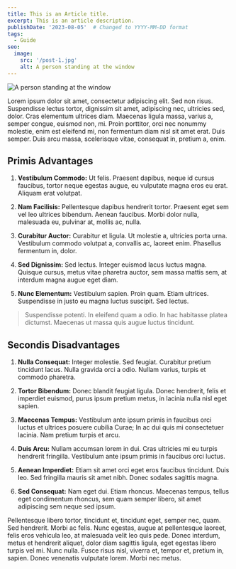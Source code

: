 ```yaml
---
title: This is an Article title.
excerpt: This is an article description.
publishDate: '2023-08-05'  # Changed to YYYY-MM-DD format
tags:
  - Guide
seo:
  image:
    src: '/post-1.jpg'
    alt: A person standing at the window
---
```


![A person standing at the window](/post-1.jpg)

Lorem ipsum dolor sit amet, consectetur adipiscing elit. Sed non risus. Suspendisse lectus tortor, dignissim sit amet, adipiscing nec, ultricies sed, dolor. Cras elementum ultrices diam. Maecenas ligula massa, varius a, semper congue, euismod non, mi. Proin porttitor, orci nec nonummy molestie, enim est eleifend mi, non fermentum diam nisl sit amet erat. Duis semper. Duis arcu massa, scelerisque vitae, consequat in, pretium a, enim.

## Primis Advantages
1. **Vestibulum Commodo:** Ut felis. Praesent dapibus, neque id cursus faucibus, tortor neque egestas augue, eu vulputate magna eros eu erat. Aliquam erat volutpat.

2. **Nam Facilisis:** Pellentesque dapibus hendrerit tortor. Praesent eget sem vel leo ultrices bibendum. Aenean faucibus. Morbi dolor nulla, malesuada eu, pulvinar at, mollis ac, nulla.

3. **Curabitur Auctor:** Curabitur et ligula. Ut molestie a, ultricies porta urna. Vestibulum commodo volutpat a, convallis ac, laoreet enim. Phasellus fermentum in, dolor.

4. **Sed Dignissim:** Sed lectus. Integer euismod lacus luctus magna. Quisque cursus, metus vitae pharetra auctor, sem massa mattis sem, at interdum magna augue eget diam.

5. **Nunc Elementum:** Vestibulum sapien. Proin quam. Etiam ultrices. Suspendisse in justo eu magna luctus suscipit. Sed lectus.

> Suspendisse potenti. In eleifend quam a odio. In hac habitasse platea dictumst. Maecenas ut massa quis augue luctus tincidunt.

## Secondis Disadvantages
1. **Nulla Consequat:** Integer molestie. Sed feugiat. Curabitur pretium tincidunt lacus. Nulla gravida orci a odio. Nullam varius, turpis et commodo pharetra.

2. **Tortor Bibendum:** Donec blandit feugiat ligula. Donec hendrerit, felis et imperdiet euismod, purus ipsum pretium metus, in lacinia nulla nisl eget sapien.

3. **Maecenas Tempus:** Vestibulum ante ipsum primis in faucibus orci luctus et ultrices posuere cubilia Curae; In ac dui quis mi consectetuer lacinia. Nam pretium turpis et arcu.

4. **Duis Arcu:** Nullam accumsan lorem in dui. Cras ultricies mi eu turpis hendrerit fringilla. Vestibulum ante ipsum primis in faucibus orci luctus.

5. **Aenean Imperdiet:** Etiam sit amet orci eget eros faucibus tincidunt. Duis leo. Sed fringilla mauris sit amet nibh. Donec sodales sagittis magna.

6. **Sed Consequat:** Nam eget dui. Etiam rhoncus. Maecenas tempus, tellus eget condimentum rhoncus, sem quam semper libero, sit amet adipiscing sem neque sed ipsum.

Pellentesque libero tortor, tincidunt et, tincidunt eget, semper nec, quam. Sed hendrerit. Morbi ac felis. Nunc egestas, augue at pellentesque laoreet, felis eros vehicula leo, at malesuada velit leo quis pede. Donec interdum, metus et hendrerit aliquet, dolor diam sagittis ligula, eget egestas libero turpis vel mi. Nunc nulla. Fusce risus nisl, viverra et, tempor et, pretium in, sapien. Donec venenatis vulputate lorem. Morbi nec metus.
